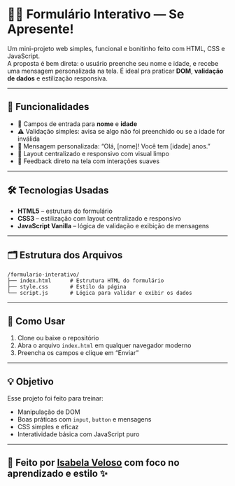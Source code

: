 
# 🧑‍💻 Formulário Interativo — Se Apresente!

Um mini-projeto web simples, funcional e bonitinho feito com HTML, CSS e JavaScript.  
A proposta é bem direta: o usuário preenche seu nome e idade, e recebe uma mensagem personalizada na tela. É ideal pra praticar **DOM**, **validação de dados** e estilização responsiva.

---

## 🚀 Funcionalidades

- 📝 Campos de entrada para **nome** e **idade**
- ⚠️ Validação simples: avisa se algo não foi preenchido ou se a idade for inválida
- 👋 Mensagem personalizada: “Olá, [nome]! Você tem [idade] anos.”
- 🎨 Layout centralizado e responsivo com visual limpo
- 💬 Feedback direto na tela com interações suaves

---

## 🛠️ Tecnologias Usadas

- **HTML5** – estrutura do formulário  
- **CSS3** – estilização com layout centralizado e responsivo  
- **JavaScript Vanilla** – lógica de validação e exibição de mensagens  

---

## 🗂️ Estrutura dos Arquivos

```
/formulario-interativo/
├── index.html      # Estrutura HTML do formulário
├── style.css       # Estilo da página
└── script.js       # Lógica para validar e exibir os dados
```

---

## 🔧 Como Usar

1. Clone ou baixe o repositório
2. Abra o arquivo `index.html` em qualquer navegador moderno
3. Preencha os campos e clique em “Enviar”

---

## 💡 Objetivo

Esse projeto foi feito para treinar:

- Manipulação de DOM
- Boas práticas com `input`, `button` e mensagens
- CSS simples e eficaz
- Interatividade básica com JavaScript puro

---

## 🧡 Feito por [Isabela Veloso](mailto:ic.veloso2004@gmail.com) com foco no aprendizado e estilo ✨
